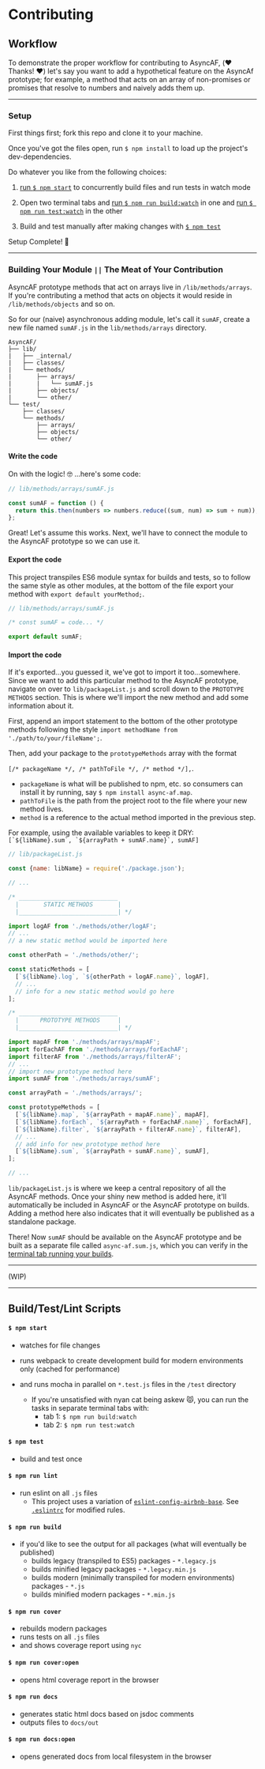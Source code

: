 # Contributing

## Workflow

To demonstrate the proper workflow for contributing to AsyncAF, (❤️ Thanks! ❤️) let's say you want to add a hypothetical feature on the AsyncAf prototype; for example, a method that acts on an array of non-promises or promises that resolve to numbers and naively adds them up.

<hr>

### Setup

First things first; fork this repo and clone it to your machine.

Once you've got the files open, run `$ npm install` to load up the project's dev-dependencies.

Do whatever you like from the following choices:

1. [run `$ npm start`](#-npm-start-) to concurrently build files and run tests in watch mode

2. Open two terminal tabs and [run `$ npm run build:watch`](#-npm-start-) in one and [run `$ npm run test:watch`](#-npm-start-) in the other

3. Build and test manually after making changes with [`$ npm test`](#-npm-test-)

Setup Complete! 🚀

<hr>

### Building Your Module `||` The Meat of Your Contribution

AsyncAF prototype methods that act on arrays live in `/lib/methods/arrays`. If you're contributing a method that acts on objects it would reside in `/lib/methods/objects` and so on.

So for our (naive) asynchronous adding module, let's call it `sumAF`, create a new file named `sumAF.js` in the `lib/methods/arrays` directory.

```
AsyncAF/
├── lib/
|   ├── _internal/
|   ├── classes/
|   └── methods/
|       ├── arrays/
|       |   └── sumAF.js
|       ├── objects/
|       └── other/
└── test/
    ├── classes/
    └── methods/
        ├── arrays/
        ├── objects/
        └── other/
```

#### Write the code

On with the logic! 🤓 ...here's some code:

```js
// lib/methods/arrays/sumAF.js

const sumAF = function () {
  return this.then(numbers => numbers.reduce((sum, num) => sum + num));
};

```

Great! Let's assume this works. Next, we'll have to connect the module to the AsyncAF prototype so we can use it.

#### Export the code

This project transpiles ES6 module syntax for builds and tests, so to follow the same style as other modules, at the bottom of the file export your method with `export default yourMethod;`.

```js
// lib/methods/arrays/sumAF.js

/* const sumAF = code... */

export default sumAF;

```

#### Import the code

If it's exported...you guessed it, we've got to import it too...somewhere. Since we want to add this particular method to the AsyncAF prototype, navigate on over to `lib/packageList.js` and scroll down to the `PROTOTYPE METHODS` section. This is where we'll import the new method and add some information about it.

First, append an import statement to the bottom of the other prototype methods following the style `import methodName from './path/to/your/fileName';`.

Then, add your package to the `prototypeMethods` array with the format

`[/* packageName */, /* pathToFile */, /* method */],`.
 - `packageName` is what will be published to npm, etc. so consumers can install it by running, say `$ npm install async-af.map`.
 - `pathToFile` is the path from the project root to the file where your new method lives.
 - `method` is a reference to the actual method imported in the previous step.

For example, using the available variables to keep it DRY: ``[`${libName}.sum`, `${arrayPath + sumAF.name}`, sumAF]``

```js
// lib/packageList.js

const {name: libName} = require('./package.json');

// ...

/* ____________________________
  |       STATIC METHODS       |
  |____________________________| */

import logAF from './methods/other/logAF';
// ...
// a new static method would be imported here

const otherPath = './methods/other/';

const staticMethods = [
  [`${libName}.log`, `${otherPath + logAF.name}`, logAF],
  // ...
  // info for a new static method would go here
];

/* ____________________________
  |      PROTOTYPE METHODS     |
  |____________________________| */

import mapAF from './methods/arrays/mapAF';
import forEachAF from './methods/arrays/forEachAF';
import filterAF from './methods/arrays/filterAF';
// ...
// import new prototype method here
import sumAF from './methods/arrays/sumAF';

const arrayPath = './methods/arrays/';

const prototypeMethods = [
  [`${libName}.map`, `${arrayPath + mapAF.name}`, mapAF],
  [`${libName}.forEach`, `${arrayPath + forEachAF.name}`, forEachAF],
  [`${libName}.filter`, `${arrayPath + filterAF.name}`, filterAF],
  // ...
  // add info for new prototype method here
  [`${libName}.sum`, `${arrayPath + sumAF.name}`, sumAF],
];

// ...

```

`lib/packageList.js` is where we keep a central repository of all the AsyncAF methods. Once your shiny new method is added here, it'll automatically be included in AsyncAF or the AsyncAF prototype on builds. Adding a method here also indicates that it will eventually be published as a standalone package.

There! Now `sumAF` should be available on the AsyncAF prototype and be built as a separate file called `async-af.sum.js`, which you can verify in the [terminal tab running your builds](#setup).

<hr>

(WIP)

<hr>

## Build/Test/Lint Scripts

#### `$ npm start`
- watches for file changes
- runs webpack to create development build for modern environments only (cached for performance)
- and runs mocha in parallel on `*.test.js` files in the `/test` directory

    - If you're unsatisfied with nyan cat being askew 😾, you can run the tasks in separate terminal tabs with:
        - tab 1: `$ npm run build:watch`
        - tab 2: `$ npm run test:watch`

#### `$ npm test`
- build and test once

#### `$ npm run lint`
- run eslint on all `.js` files
    - This project uses a variation of [`eslint-config-airbnb-base`](https://github.com/airbnb/javascript/tree/master/packages/eslint-config-airbnb-base). See [`.eslintrc`](https://github.com/AsyncAF/AsyncAF/blob/master/.eslintrc) for modified rules.

#### `$ npm run build`
- if you'd like to see the output for all packages (what will eventually be published)
    - builds legacy (transpiled to ES5) packages - `*.legacy.js`
    - builds minified legacy packages - `*.legacy.min.js`
    - builds modern (minimally transpiled for modern environments) packages - `*.js`
    - builds minified modern packages - `*.min.js`

#### `$ npm run cover`
- rebuilds modern packages
- runs tests on all `.js` files
- and shows coverage report using `nyc`

#### `$ npm run cover:open`
- opens html coverage report in the browser

#### `$ npm run docs`
- generates static html docs based on jsdoc comments
- outputs files to `docs/out`

#### `$ npm run docs:open`
- opens generated docs from local filesystem in the browser
